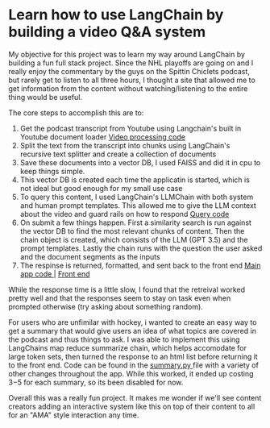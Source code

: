 # Learn how to use LangChain by building a video Q&A system

My objective for this project was to learn my way around LangChain by building a fun full stack project. Since the NHL playoffs are going on and I really enjoy the commentary by the guys on the Spittin Chiclets podcast, but rarely get to listen to all three hours, I thought a site that allowed me to get information from the content without watching/listening to the entire thing would be useful.

The core steps to accomplish this are to:
<ol>
 <li>Get the podcast transcript from Youtube using Langchain's built in Youtube document loader <a href='https://github.com/shibby576/chiclet/blob/main/data_processing.py'>Video processing code</a> </li>
 <li>Split the text from the transcript into chunks using LangChain's recursive text splitter and create a collection of documents</li>
 <li>Save these documents into a vector DB, I used FAISS and did it in cpu to keep things simple.</li>
 <li>This vector DB is created each time the applicatin is started, which is not ideal but good enough for my small use case</li>
 <li>To query this content, I used LangChain's LLMChain with both system and human prompt templates. This allowed me to give the LLM context about the video and guard rails on how to respond <a href='https://github.com/shibby576/chiclet/blob/main/query.py'>Query code</a> </li>
 <li>On submit a few things happen. First a similarity search is run against the vector DB to find the most relevant chunks of content. Then the chain object is created, which consists of the LLM (GPT 3.5) and the prompt templates. Lastly the chain runs with the question the user asked and the document segments as the inputs</li>
 <li>The respinse is returned, formatted, and sent back to the front end <a href='https://github.com/shibby576/chiclet/blob/main/app.py'>Main app code </a>| <a href='https://github.com/shibby576/chiclet/blob/main/templates/index.html'>Front end</a></li>
</ol>

While the response time is a little slow, I found that the retreival worked pretty well and that the responses seem to stay on task even when prompted otherwise (try asking about something random).

For users who are unfimilar with hockey, i wanted to create an easy way to get a summary that would give users an idea of what topics are covered in the podcast and thus things to ask. I was able to implement this using LangChains map reduce summarize chain, which helps accomodate for large token sets, then turned the response to an html list before returning it to the front end. Code can be found in the <a href='https://github.com/shibby576/chiclet/blob/main/summary.py'>summary.py </a> file with a variety of other changes throughout the app. While this worked, it ended up costing $3-$5 for each summary, so its been disabled for now. 

Overall this was a really fun project. It makes me wonder if we'll see content creators adding an interactive system like this on top of their content to all for an "AMA" style interaction any time. 
 
